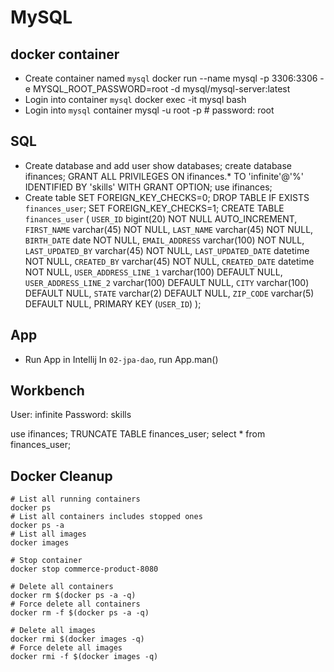 # MySQL

## docker container

- Create container named `mysql`
docker run --name mysql -p 3306:3306 -e MYSQL_ROOT_PASSWORD=root -d mysql/mysql-server:latest
- Login into container `mysql`
docker exec -it mysql bash
- Login into `mysql` container
mysql -u root -p # password: root

## SQL

- Create database and add user
show databases;
create database ifinances;
GRANT ALL PRIVILEGES ON ifinances.* TO 'infinite'@'%' IDENTIFIED BY 'skills' WITH GRANT OPTION;
use ifinances;
- Create table
SET FOREIGN_KEY_CHECKS=0;
DROP TABLE IF EXISTS `finances_user`;
SET FOREIGN_KEY_CHECKS=1;
CREATE TABLE `finances_user` (
  `USER_ID` bigint(20) NOT NULL AUTO_INCREMENT,
  `FIRST_NAME` varchar(45) NOT NULL,
  `LAST_NAME` varchar(45) NOT NULL,
  `BIRTH_DATE` date NOT NULL,
  `EMAIL_ADDRESS` varchar(100) NOT NULL,
  `LAST_UPDATED_BY` varchar(45) NOT NULL,
  `LAST_UPDATED_DATE` datetime NOT NULL,
  `CREATED_BY` varchar(45) NOT NULL,
  `CREATED_DATE` datetime NOT NULL,
  `USER_ADDRESS_LINE_1` varchar(100) DEFAULT NULL,
  `USER_ADDRESS_LINE_2` varchar(100) DEFAULT NULL,
  `CITY` varchar(100) DEFAULT NULL,
  `STATE` varchar(2) DEFAULT NULL,
  `ZIP_CODE` varchar(5) DEFAULT NULL,
  PRIMARY KEY (`USER_ID`)
);

## App

- Run App in Intellij
In `02-jpa-dao`, run App.man()

## Workbench

User: infinite
Password: skills

use ifinances;
TRUNCATE TABLE finances_user;
select * from finances_user;
 
## Docker Cleanup

```
# List all running containers
docker ps
# List all containers includes stopped ones
docker ps -a
# List all images
docker images
 
# Stop container
docker stop commerce-product-8080
 
# Delete all containers
docker rm $(docker ps -a -q)
# Force delete all containers
docker rm -f $(docker ps -a -q)
 
# Delete all images
docker rmi $(docker images -q)
# Force delete all images
docker rmi -f $(docker images -q)
```
